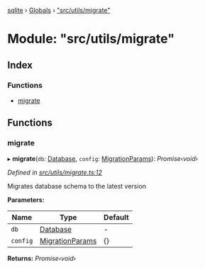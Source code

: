 [sqlite](../README.md) › [Globals](../globals.md) › ["src/utils/migrate"](_src_utils_migrate_.md)

# Module: "src/utils/migrate"

## Index

### Functions

* [migrate](_src_utils_migrate_.md#migrate)

## Functions

###  migrate

▸ **migrate**(`db`: [Database](../classes/_src_database_.database.md), `config`: [MigrationParams](../interfaces/_src_interfaces_.imigrate.migrationparams.md)): *Promise‹void›*

*Defined in [src/utils/migrate.ts:12](https://github.com/kriasoft/node-sqlite/blob/d15b22e/src/utils/migrate.ts#L12)*

Migrates database schema to the latest version

**Parameters:**

Name | Type | Default |
------ | ------ | ------ |
`db` | [Database](../classes/_src_database_.database.md) | - |
`config` | [MigrationParams](../interfaces/_src_interfaces_.imigrate.migrationparams.md) | {} |

**Returns:** *Promise‹void›*
